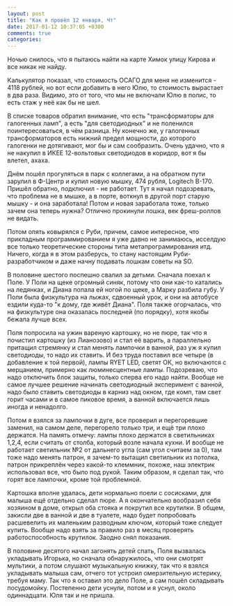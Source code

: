 ```yaml
---
layout: post
title: "Как я провёл 12 января, Чт"
date: 2017-01-12 10:37:05 +0300
comments: true
categories: 
---
```

Ночью снилось, что я пытаюсь найти на карте Химок улицу Кирова и все никак не найду.


Калькулятор показал, что стоимость ОСАГО для меня не изменится - 4118 рублей, но вот если добавить в него Юлю, то стоимость вырастает в два раза. Видимо, это от того, что мы не включали Юлю в полис, то есть стаж у неё как бы не шел.

В списке товаров обратил внимание, что есть "трансформаторы для галогенных ламп", а есть "для светодиодных" и не поленился поинтересоваться, в чём разница. Ну конечно же, у галогенных трансформаторов есть нижний предел мощности, до которого галогенки не дотягивают, мог бы и сам сообразить. Очень удачно, что я не накупил в ИКЕЕ 12-вольтовых светодиодов в коридор, вот я бы влетел, ахаха.

Днём пошёл прогуляться в парк с коллегами, а на обратном пути зарулил в Ф-Центр и купил новую мышку, 474 рубля, Logitech B-170. Пришёл обратно, подключил - не работает. Тут я начал подозревать, что проблема не в мышке, а в порте, воткнул в другой порт старую мышку - и она заработала! Потом и новая заработала тоже, только зачем она теперь нужна? Отлично прокинули лошка, век фреш-роллов не видать.

Потом опять ковырялся с Руби, причем, самое интересное, что прикладным программированием я уже давно не занимаюсь, исселдую все только теоретические стороны типа метапрограмирования итд. Ничего, когда я в этом разберусь, то стану настоящим Руби-разработчиком и даже начну подавать лошкам советы на SO.

В половине шестого поспешно свалил за детьми. Сначала поехал к Поле. У Поли на щеке огромный синяк, потому что они как-то катались на ледянках, и Диана попала ей ногой по щеке, а Марку разбила губу. У Поли была физкультура на лыжах, сдвоенный урок, и они на автобусе ездили куда-то "к дому, где живёт Диана". Поля также огорчалась, что на физкультуре она оказалась последней (по порядку), хотя якобы бежала лучше всех.

Поля попросила на ужин вареную картошку, но не пюре, так что я почистил картошку (из Лианозово) и стал её варить, а параллельно притащил стремянку и стал менять лампочки в ванной, раз уж я купил светодиоды, то надо их ставить. И без труда поставил все четыре (в добавление к той первой), лампы RYET LED, светят ОК, но включаются с мерцанием, примерно как люминесцентные лампы. Подозреваю, что надо отключить блок защиты, только сперва его надо найти. Вообще не самое лучшее решение начинать светодиодный эксперимент с ванной, надо было ставить светодиоды в карниз над окном, где комп, там свет горит часами и в самое пиковое время, а ванной включается лишь иногда и ненадолго.

Потом я взялся за лампочки в дуге, все проверил и перегоревшие заменил, на самом деле, перегорело только три, и ещё три плохо держатся. На память отмечу: лампы плохо держатся в светильниках 1,2,4, если считать от столба, который возле начала кухни. И вообще не работает светильник №2 от дальнего угла (сам угол считаем за 0), там тоже надо менять патрон, я зачем-то вытащил светильник из потолка, патрон прикреплён через какой-то клеммник, похоже, наш электрик использовал все, что было под рукой. Таким образом, я сделал так, что горят все лампочки, кроме той проблемной.

Картошка вполне удалась, дети нормально поели с сосисками, для малыша ещё отдельно сделал пюре. А я окончательно вообразил себя хозяином в доме, открыл оба стояка и покрутил все крутилки. В общем, закисли две в ванной и две в туалете, надо будет попробовать расшевелить их маленьким разводным ключом, который тоже следует купить. Вообще надо взять за правило раз в месяц проверять работоспособность крутилок. Заодно снял показания.

В половине десятого начал загонять детей спать, Поля вызвалась укладывать Игорька, но сначала обнаружилось, что они смотрят мультики, а потом слушают музыкальную книжку, так что я взялся укладывать малыша сам, отчего тот устроил омерзительную истерику, требуя маму. Так что я оставил это дело Поле, а сам пошёл складывать посудомойку. Постепенно дети уснули, потом и я уснул, около одиннадцати. Юля так и не пришла.